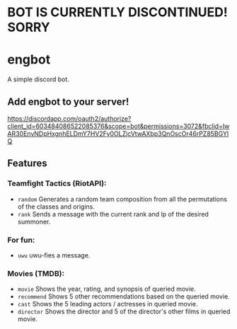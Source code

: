 # BOT IS CURRENTLY DISCONTINUED! SORRY

# engbot
A simple discord bot.

## Add engbot to your server!
https://discordapp.com/oauth2/authorize?client_id=603484086522085376&scope=bot&permissions=3072&fbclid=IwAR30EnvNDpHxgnhELDmY7HV2Fy0OLZjcVtwAXbp3QnOscOr46rPZ85BGYlQ

## Features
### Teamfight Tactics (RiotAPI): 
* ```random``` Generates a random team composition from all the permutations of the classes and origins.
* ```rank``` Sends a message with the current rank and lp of the desired summoner.

### For fun:
* ```uwu``` uwu-fies a message.

### Movies (TMDB):
* ```movie``` Shows the year, rating, and synopsis of queried movie.
* ```recommend``` Shows 5 other recommendations based on the queried movie.
* ```cast``` Shows the 5 leading actors / actresses in queried movie.
* ```director``` Shows the director and 5 of the director's other films in queried movie.
